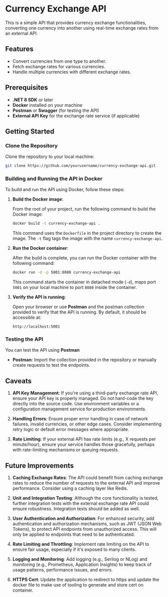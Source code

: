 # **Currency Exchange API**

This is a simple API that provides currency exchange functionalities, converting one currency into another using real-time exchange rates from an external API.

## **Features**

- Convert currencies from one type to another.
- Fetch exchange rates for various currencies.
- Handle multiple currencies with different exchange rates.

## **Prerequisites**

- **.NET 8 SDK** or later
- **Docker** installed on your machine
- **Postman** or **Swagger** (for testing the API)
- **External API Key** for the exchange rate service (if applicable)

## **Getting Started**

### **Clone the Repository**

Clone the repository to your local machine:

```bash
git clone https://github.com/yourusername/currency-exchange-api.git
```

### **Building and Running the API in Docker**

To build and run the API using Docker, follow these steps:

1. **Build the Docker image**:

   From the root of your project, run the following command to build the Docker image:

   ```bash
   docker build -t currency-exchange-api .
   ```

   This command uses the `Dockerfile` in the project directory to create the image. The `-t` flag tags the image with the name `currency-exchange-api`.

2. **Run the Docker container**:

   After the build is complete, you can run the Docker container with the following command:

   ```bash
   docker run -d -p 5001:8080 currency-exchange-api
   ```

   This command starts the container in detached mode (`-d`), maps port `5001` on your local machine to port `8080` inside the container.

3. **Verify the API is running**:

   Open your browser or use **Postman** and the postman collection provided to verify that the API is running. By default, it should be accessible at:

   ```
   http://localhost:5001
   ```

### **Testing the API**

You can test the API using **Postman**

- **Postman**: Import the collection provided in the repository or manually create requests to test the endpoints.

## **Caveats**

1. **API Key Management**: If you're using a third-party exchange rate API, ensure your API key is properly managed. Do not hard-code the key directly into the source code. Use environment variables or a configuration management service for production environments.
   
3. **Handling Errors**: Ensure proper error handling in case of network failures, invalid currencies, or other edge cases. Consider implementing retry logic or default error messages where appropriate.

4. **Rate Limiting**: If your external API has rate limits (e.g., X requests per minute/hour), ensure your service handles those gracefully, perhaps with rate-limiting mechanisms or queuing requests.

## **Future Improvements**

1. **Caching Exchange Rates**: The API could benefit from caching exchange rates to reduce the number of requests to the external API and improve performance. Consider using a caching layer like Redis.

2. **Unit and Integration Testing**: Although the core functionality is tested, further integration tests with the external exchange rate API could ensure robustness. Integration tests should be added as well.

3. **User Authentication and Authorization**: For enhanced security, add authentication and authorization mechanisms, such as JWT (JSON Web Tokens), to protect API endpoints from unauthorized access. This will only be applied to endpoints that need to be authenticated.

5. **Rate Limiting and Throttling**: Implement rate limiting on the API to ensure fair usage, especially if it's exposed to many clients.

6. **Logging and Monitoring**: Add logging (e.g., Serilog or NLog) and monitoring (e.g., Prometheus, Application Insights) to keep track of usage patterns, performance issues, and errors.

7. **HTTPS Cert**: Update the application to redirect to https and update the docker file to make use of tooling to generate and store cert on container.

